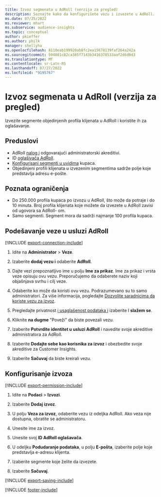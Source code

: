 ```yaml
---
title: Izvoz segmenata u AdRoll (verzija za pregled)
description: Saznajte kako da konfigurišete vezu i izvezete u AdRoll.
ms.date: 07/25/2022
ms.reviewer: mhart
ms.subservice: audience-insights
ms.topic: conceptual
author: pkieffer
ms.author: philk
manager: shellyha
ms.openlocfilehash: 8110eab199920ab8fc2ea15678139faf264a242a
ms.sourcegitcommit: 594081c82ca385f7143b3416378533aaf2d6d0d3
ms.translationtype: MT
ms.contentlocale: sr-Latn-RS
ms.lasthandoff: 07/27/2022
ms.locfileid: "9195767"
---
```

# <a name="export-segments-to-adroll-preview"></a>Izvoz segmenata u AdRoll (verzija za pregled)

Izvezite segmente objedinjenih profila klijenata u AdRoll i koristite ih za oglašavanje.

## <a name="prerequisites"></a>Preduslovi

- AdRoll [nalog i](https://www.adroll.com/) odgovarajući administratorski akreditivi.
- ID [oglašivača AdRoll](https://help.adroll.com/hc/articles/212011838-Advertiser-Profiles).
- [Konfigurisani segmenti u uvidima](segments.md) kupaca.
- Objedinjeni profili klijenata u izvezenim segmentima sadrže polje koje predstavlja adresu e-pošte.

## <a name="known-limitations"></a>Poznata ograničenja

- Do 250.000 profila kupaca po izvozu u AdRoll, što može da potraje i do 10 minuta. Broj profila klijenata koje možete da izvezete u AdRoll zavisi od ugovora sa AdRoll- om.
- Samo segmenti. Segment mora da sadrži najmanje 100 profila kupaca.

## <a name="set-up-connection-to-adroll"></a>Podešavanje veze u usluzi AdRoll

[!INCLUDE [export-connection-include](includes/export-connection-admn.md)]

1. Idite na **Administrator** > **Veze**.

1. Izaberite **dodaj vezu i** odaberite **AdRoll**.

1. Dajte vezi prepoznatljivo ime u polju **Ime za prikaz**. Ime za prikaz i vrsta veze opisuju ovu vezu. Preporučujemo da odaberete naziv koji objašnjava svrhu i cilj veze.

1. Odaberite ko može da koristi ovu vezu. Podrazumevano su to samo administratori. Za više informacija, pogledajte [Dozvolite saradnicima da koriste vezu za izvoz](connections.md#allow-contributors-to-use-a-connection-for-exports).

1. Pregledajte privatnost [i usaglašenost podataka i](connections.md#data-privacy-and-compliance) izaberite I **slažem se**.

1. Kliknite **na dugme** "Poveži" da biste povezali vezu.

1. Izaberite **Potvrdite identitet u usluzi AdRoll** i navedite svoje akreditive administratora za AdRoll.

1. Izaberite **Dodajte sebe kao korisnika za izvoz** i obezbedite svoje akreditive za Customer Insights.

1. Izaberite **Sačuvaj** da biste kreirali vezu.

## <a name="configure-an-export"></a>Konfigurisanje izvoza

[!INCLUDE [export-permission-include](includes/export-permission.md)]

1. Idite na **Podaci** > **Izvozi**.

1. Izaberite **Dodaj izvoz**.

1. U polju **Veza za izvoz**, odaberite vezu iz odeljka AdRoll. Ako veza nije dostupna, obratite se administratoru.

1. Unesite ime za izvoz.

1. Unesite svoj **ID AdRoll oglašavača**.

1. U odeljku **Podudaranje podataka**, u polju **E-pošta**, izaberite polje koje predstavlja e-adresu klijenta.

1. Izaberite segmente koje želite da izvezete.

1. Izaberite **Sačuvaj**.

[!INCLUDE [export-saving-include](includes/export-saving.md)]

[!INCLUDE [footer-include](includes/footer-banner.md)]
